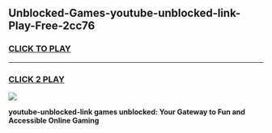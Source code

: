 
## Unblocked-Games-youtube-unblocked-link-Play-Free-2cc76
<h3>
<a href="https://premium76.site?title=youtube-unblocked-link&ref=23A">CLICK TO PLAY</a></h3>
<hr>

<h3>
<a href="https://premium76.site?title=youtube-unblocked-link&ref=23A">CLICK 2 PLAY</a>
  
</h3>

<a href="https://premium76.site?title=youtube-unblocked-link&ref=23A"><img src="https://clearcache.store/games.png"></a>


**youtube-unblocked-link games unblocked: Your Gateway to Fun and Accessible Online Gaming**
